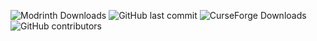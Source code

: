
<img alt="Modrinth Downloads" src="https://img.shields.io/modrinth/dt/t0y3hXUc?style=for-the-badge&logo=modrinth&color=0%2C%20255%2C%200"> <img alt="GitHub last commit" src="https://img.shields.io/github/last-commit/mouse0017782/weapons-plus-mc?display_timestamp=committer&style=for-the-badge"> <img alt="CurseForge Downloads" src="https://img.shields.io/curseforge/dt/1058184?style=for-the-badge&logo=curseforge"><img alt="GitHub contributors" src="https://img.shields.io/github/contributors/mouse0017782/weapons-plus-mc?style=for-the-badge&logo=github">


